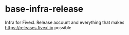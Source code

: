 # base-infra-release

Infra for FivexL Release account and everything that makes https://releases.fivexl.io possible